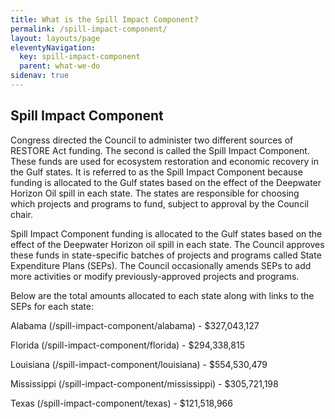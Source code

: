 ```yaml
---
title: What is the Spill Impact Component?
permalink: /spill-impact-component/
layout: layouts/page
eleventyNavigation:
  key: spill-impact-component
  parent: what-we-do
sidenav: true
---
```


## Spill Impact Component

Congress directed the Council to administer two different sources of RESTORE Act funding. The second is called the Spill Impact Component. These funds are used for ecosystem restoration and economic recovery in the Gulf states. It is referred to as the Spill Impact Component because funding is allocated to the Gulf states based on the effect of the Deepwater Horizon Oil spill in each state. The states are responsible for choosing which projects and programs to fund, subject to approval by the Council chair.

Spill Impact Component funding is allocated to the Gulf states based on the effect of the Deepwater Horizon oil spill in each state. The Council approves these funds in state-specific batches of projects and programs called State Expenditure Plans (SEPs). The Council occasionally amends SEPs to add more activities or modify previously-approved projects and programs.

Below are the total amounts allocated to each state along with links to the SEPs for each state:

Alabama (/spill-impact-component/alabama) - $327,043,127

Florida (/spill-impact-component/florida) - $294,338,815

Louisiana (/spill-impact-component/louisiana) - $554,530,479

Mississippi (/spill-impact-component/mississippi) - $305,721,198

Texas (/spill-impact-component/texas) - $121,518,966
